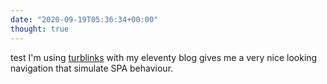 ```yaml
---
date: "2020-09-19T05:36:34+00:00"
thought: true
---
```


test
I'm using [turblinks](https://github.com/turbolinks/turbolinks) with my eleventy blog gives me a very nice looking navigation that simulate SPA behaviour.
